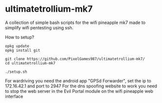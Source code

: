 # ultimatetrollium-mk7
A collection of simple bash scripts for the wifi pineapple mk7 made to simplify wifi pentesting using ssh.

How to setup?
```
opkg update
opkg install git

git clone https://github.com/PixelGames987/ultimatetrollium-mk7/
cd ultimatetrollium-mk7

./setup.sh
```

For wardriving you need the android app "GPSd Forwarder", set the ip to 172.16.42.1 and port to 2947
For the dns spoofing website to work you need to stop the web server in the Evil Portal module on the wifi pineapple web interface
